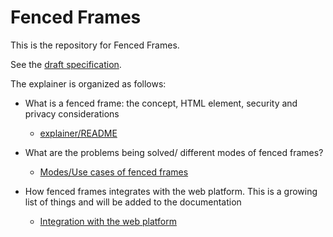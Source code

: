 # Fenced Frames

This is the repository for Fenced Frames.

See the [draft specification](https://wicg.github.io/fenced-frame).

The explainer is organized as follows:

* What is a fenced frame: the concept, HTML element, security and privacy considerations 
   * [explainer/README](https://github.com/WICG/fenced-frame/tree/master/explainer)
   
* What are the problems being solved/ different modes of fenced frames?
   * [Modes/Use cases of fenced frames](https://github.com/WICG/fenced-frame/blob/master/explainer/use_cases.md)
   
* How fenced frames integrates with the web platform. This is a growing list of things and will be added to the documentation
   *  [Integration with the web platform](https://github.com/WICG/fenced-frame/blob/master/explainer/integration_with_web_platform.md)
   
   
